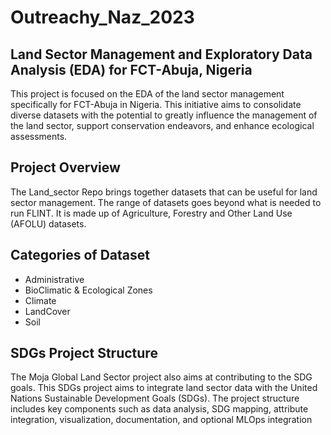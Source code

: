 # Outreachy_Naz_2023
## Land Sector Management and Exploratory Data Analysis (EDA) for FCT-Abuja, Nigeria
This project is focused on the EDA of the land sector management specifically for FCT-Abuja in Nigeria. This initiative aims to consolidate diverse datasets with the potential to greatly influence the management of the land sector, support conservation endeavors, and enhance ecological assessments.

## Project Overview
The Land_sector Repo brings together datasets that can be useful for land sector management. The range of datasets goes beyond what is needed to run FLINT.  It is made up of  Agriculture, Forestry and Other Land Use (AFOLU) datasets.

## Categories of Dataset
- Administrative
- BioClimatic & Ecological Zones
- Climate
- LandCover
- Soil

## SDGs Project Structure
The Moja Global Land Sector project also aims at contributing to the SDG goals. This SDGs project aims to integrate land sector data with the United Nations Sustainable Development Goals (SDGs). The project structure includes key components such as data analysis, SDG mapping, attribute integration, visualization, documentation, and optional MLOps integration
